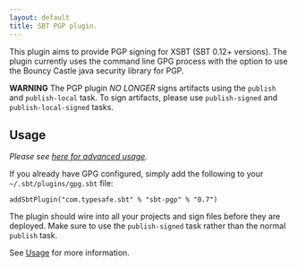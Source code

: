 ```yaml
---
layout: default
title: SBT PGP plugin.
---
```


This plugin aims to provide PGP signing for XSBT (SBT 0.12+ versions).  The plugin currently uses the command line GPG process with the option to use the Bouncy Castle java security library for PGP. 


**WARNING** The PGP plugin *NO LONGER* signs artifacts using the `publish` and `publish-local` task.  To sign artifacts, please use `publish-signed` and `publish-local-signed` tasks.

## Usage ##

*Please see [here for advanced usage](usage.html).*

If you already have GPG configured, simply add the following to your `~/.sbt/plugins/gpg.sbt` file:
   
    addSbtPlugin("com.typesafe.sbt" % "sbt-pgp" % "0.7")

The plugin should wire into all your projects and sign files before they are deployed.  Make sure to use the `publish-signed` task rather than the normal `publish` task.

See [Usage](usage.html) for more information.


